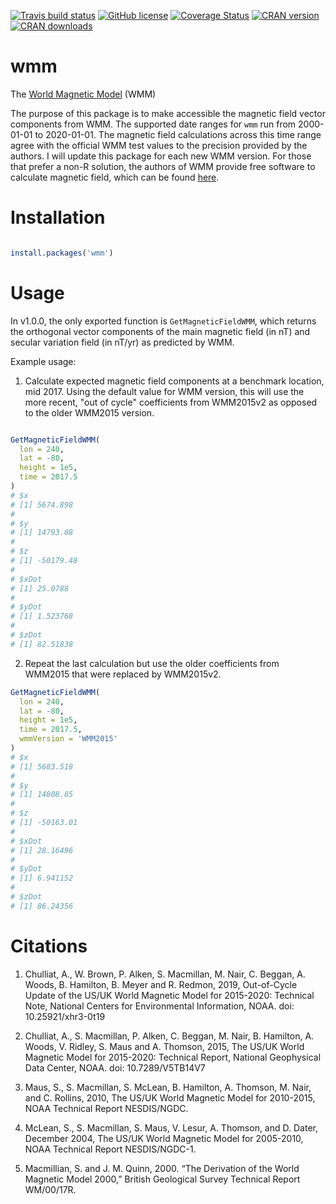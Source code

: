 <!-- badges: start -->
[![Travis build status](https://travis-ci.org/wfrierson/wmm.svg?branch=master)](https://travis-ci.org/wfrierson/wmm)
[![GitHub license](https://img.shields.io/github/license/Naereen/StrapDown.js.svg)](/LICENSE)
[![Coverage Status](https://coveralls.io/repos/github/wfrierson/wmm/badge.svg?branch=master)](https://coveralls.io/github/wfrierson/wmm?branch=master)
[![CRAN version](https://www.r-pkg.org/badges/version/wmm)](https://cran.r-project.org/web/packages/wmm/index.html)
[![CRAN downloads](https://cranlogs.r-pkg.org/badges/grand-total/wmm)](https://cran.r-project.org/web/packages/wmm/index.html)
<!-- badges: end -->

# wmm
The [World Magnetic Model](https://www.ngdc.noaa.gov/geomag/WMM/DoDWMM.shtml) (WMM)

The purpose of this package is to make accessible the magnetic field vector components from WMM. The supported date ranges for `wmm` run from 2000-01-01 to 2020-01-01. The magnetic field calculations across this time range agree with the official WMM test values to the precision provided by the authors. I will update this package for each new WMM version. For those that prefer a non-R solution, the authors of WMM provide free software to calculate magnetic field, which can be found [here](https://www.ngdc.noaa.gov/geomag/WMM/soft.shtml).

# Installation

``` r

install.packages('wmm')

```

# Usage

In v1.0.0, the only exported function is `GetMagneticFieldWMM`, which returns the orthogonal vector components of the main magnetic field (in nT) and secular variation field (in nT/yr) as predicted by WMM.

Example usage: 

1. Calculate expected magnetic field components at a benchmark location, mid 2017. Using the default value for WMM version, this will use the more recent, "out of cycle" coefficients from WMM2015v2 as opposed to the older WMM2015 version.
``` r

GetMagneticFieldWMM(
  lon = 240,
  lat = -80,
  height = 1e5,
  time = 2017.5
)
# $x
# [1] 5674.898
# 
# $y
# [1] 14793.08
# 
# $z
# [1] -50179.48
# 
# $xDot
# [1] 25.0788
# 
# $yDot
# [1] 1.523768
# 
# $zDot
# [1] 82.51838
```

2. Repeat the last calculation but use the older coefficients from WMM2015 that were replaced by WMM2015v2.
``` r
GetMagneticFieldWMM(
  lon = 240,
  lat = -80,
  height = 1e5,
  time = 2017.5,
  wmmVersion = 'WMM2015'
)
# $x
# [1] 5683.518
# 
# $y
# [1] 14808.85
# 
# $z
# [1] -50163.01
# 
# $xDot
# [1] 28.16496
# 
# $yDot
# [1] 6.941152
# 
# $zDot
# [1] 86.24356
```

# Citations

1. Chulliat, A., W. Brown, P. Alken, S. Macmillan, M. Nair, C. Beggan, A. Woods,
B. Hamilton, B. Meyer and R. Redmon, 2019, Out-of-Cycle Update of the
US/UK World Magnetic Model for 2015-2020: Technical Note, National
Centers for Environmental Information, NOAA. doi: 10.25921/xhr3-0t19

2. Chulliat, A., S. Macmillan, P. Alken, C. Beggan, M. Nair, B. Hamilton, A.
Woods, V. Ridley, S. Maus and A. Thomson, 2015, The US/UK World
Magnetic Model for 2015-2020: Technical Report, National Geophysical
Data Center, NOAA. doi: 10.7289/V5TB14V7

3. Maus, S., S. Macmillan, S. McLean, B. Hamilton, A. Thomson,
M. Nair, and C. Rollins, 2010, The US/UK World Magnetic Model
for 2010-2015, NOAA Technical Report NESDIS/NGDC.

4. McLean, S., S. Macmillan, S. Maus, V. Lesur, A.
Thomson, and D. Dater, December 2004, The
US/UK World Magnetic Model for 2005-2010,
NOAA Technical Report NESDIS/NGDC-1. 

5. Macmillian, S. and J. M. Quinn, 2000. 
“The Derivation of the World Magnetic Model 2000,” 
British Geological Survey Technical Report WM/00/17R.

